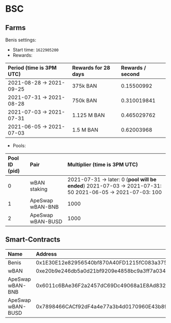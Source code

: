 # BSC

## Farms <a id="farms"></a>

Benis settings:

* Start time: `1622905200`
* Rewards:

| Period \(time is 3PM UTC\) | Rewards for 28 days | Rewards / second |
| :--- | :--- | :--- |
| 2021-08-28 -&gt; 2021-09-25 | 375k BAN | 0.15500992 |
| 2021-07-31 -&gt; 2021-08-28 | 750k BAN | 0.310019841 |
| 2021-07-03 -&gt; 2021-07-31 | 1.125 M BAN | 0.465029762 |
| 2021-06-05 -&gt; 2021-07-03 | 1.5 M BAN | 0.62003968 |

* Pools:

| Pool ID \(pid\) | Pair | Multiplier \(time is 3PM UTC\) |
| :--- | :--- | :--- |
| 0 | wBAN staking | 2021-07-31 -&gt; later: 0 \(**pool will be ended**\) 2021-07-03 -&gt; 2021-07-31: 50 2021-06-05 -&gt; 2021-07-03: 100 |
| 1 | ApeSwap wBAN-BNB | 1000 |
| 2 | ApeSwap wBAN-BUSD | 1000 |

## Smart-Contracts <a id="smart-contracts"></a>

| Name | Address |
| :--- | :--- |
| Benis | 0x1E30E12e82956540bf870A40FD1215fC083a3751 |
| wBAN | 0xe20b9e246db5a0d21bf9209e4858bc9a3ff7a034 |
| ApeSwap wBAN-BNB | 0x6011c6BAe36F2a2457dC69Dc49068a1E8Ad832DD |
| ApeSwap wBAN-BUSD | 0x7898466CACf92dF4a4e77a3b4d0170960E43b896 |

